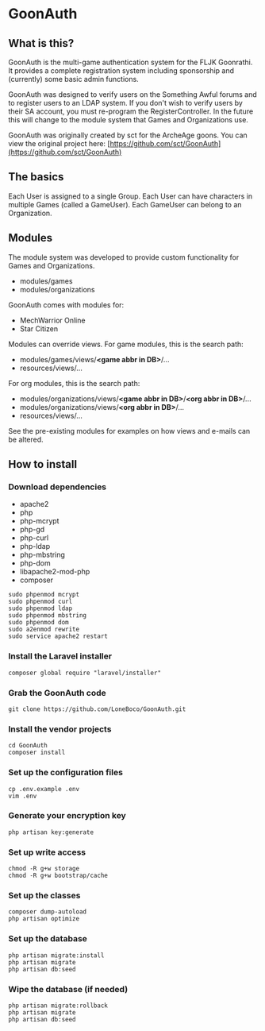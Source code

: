 # GoonAuth

## What is this?
GoonAuth is the multi-game authentication system for the FLJK Goonrathi.  It provides a complete registration system including sponsorship and (currently) some basic admin functions.

GoonAuth was designed to verify users on the Something Awful forums and to register users to an LDAP system.  If you don't wish to verify users by their SA account, you must re-program the RegisterController.  In the future this will change to the module system that Games and Organizations use.

GoonAuth was originally created by sct for the ArcheAge goons.  You can view the original project here:
[https://github.com/sct/GoonAuth](https://github.com/sct/GoonAuth)

## The basics
Each User is assigned to a single Group.
Each User can have characters in multiple Games (called a GameUser).
Each GameUser can belong to an Organization.

## Modules
The module system was developed to provide custom functionality for Games and Organizations.

* modules/games
* modules/organizations

GoonAuth comes with modules for:
* MechWarrior Online
* Star Citizen

Modules can override views.  For game modules, this is the search path:

* modules/games/views/**&lt;game abbr in DB&gt;**/...
* resources/views/...

For org modules, this is the search path:

* modules/organizations/views/**&lt;game abbr in DB&gt;**/**&lt;org abbr in DB&gt;**/...
* modules/organizations/views/**&lt;org abbr in DB&gt;**/...
* resources/views/...

See the pre-existing modules for examples on how views and e-mails can be altered.

## How to install

### Download dependencies
* apache2
* php
* php-mcrypt
* php-gd
* php-curl
* php-ldap
* php-mbstring
* php-dom
* libapache2-mod-php
* composer
```
sudo phpenmod mcrypt
sudo phpenmod curl
sudo phpenmod ldap
sudo phpenmod mbstring
sudo phpenmod dom
sudo a2enmod rewrite
sudo service apache2 restart
```

### Install the Laravel installer
`composer global require "laravel/installer"`

### Grab the GoonAuth code
`git clone https://github.com/LoneBoco/GoonAuth.git`

### Install the vendor projects
```
cd GoonAuth
composer install
```

### Set up the configuration files
```
cp .env.example .env
vim .env
```

### Generate your encryption key
`php artisan key:generate`


### Set up write access
```
chmod -R g+w storage
chmod -R g+w bootstrap/cache
```

### Set up the classes
```
composer dump-autoload
php artisan optimize
```

### Set up the database
```
php artisan migrate:install
php artisan migrate
php artisan db:seed
```

### Wipe the database (if needed)
```
php artisan migrate:rollback
php artisan migrate
php artisan db:seed
```
